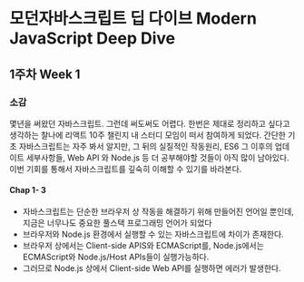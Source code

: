 # 모던자바스크립트 딥 다이브 Modern JavaScript Deep Dive 

## 1주차 Week 1

### 소감 
몇년을 써왔던 자바스크립트. 그런데 써도써도 어렵다. 한번은 제대로 정리하고 싶다고 생각하는 찰나에 리액트 10주 챌린지 내 스터디 모임이 떠서 참여하게 되었다. 
간단한 기초 자바스크립트는 자주 봐서 알지만, 그 뒤의 실질적인 작동원리, ES6 그 이후의 업데이트 세부사항들, Web API 와 Node.js 등 더 공부해야할 것들이 아직 많이 남아있다. 
이번 기회를 통해서 자바스크립트를 깊숙히 이해할 수 있기를 바라본다. 

#### Chap 1- 3
- 자바스크립트는 단순한 브라우저 상 작동을 해결하기 위해 만들어진 언어일 뿐인데, 지금은 너무나도 중요한 풀스택 프로그래밍 언어가 되었다
- 브라우저와 Node.js 환경에서 실행할 수 있는 자바스크립트에 차이가 존재한다. 
- 브라우저 상에서는 Client-side APIS와 ECMAScript를, Node.js에서는 ECMAScript와 Node.js/Host APIs들이 실행가능하다.
- 그러므로 Node.js 상에서 Client-side Web API를 실행하면 에러가 발생한다. 











